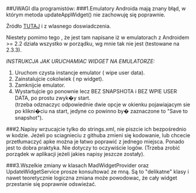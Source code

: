 ##UWAGI dla programistów:
###1.Emulatory Androida mają znany błąd, w którym metoda updateAppWidget() nie zachowuję się poprawnie.

Źródło [TUTAJ]( http://code.google.com/p/android/issues/detail?id=8889)
i z wlasnego doswiadczenia.

Niestety pomimo tego , że jest tam napisane iż w emulatorach z Androidem >= 2.2 działa wszystko w porządku, wg mnie tak nie jest (testowane na 2.3.3).

*INSTRUKCJA JAK URUCHAMIAC WIDGET NA EMULATORZE:*

1. Uruchom czysta instancje emulator ( wipe user data).
2. Zainstalujcie cokolwiek ( np widget).
3. Zamknijcie emulator.
4. Wystartujcie go ponownie lecz BEZ SNAPSHOTA i BEZ WPIE USER DATA, po prostu zwyk�y start.  
(trzeba odznaczyc odpowiednie dwie opcje w okienku pojawiajacym sie po klikni�ciu na start, jedyne co powinno by� zaznaczone
to "Save to snapshot").



###2.Napisy wrzucajcie tylko do strings.xml, nie piszcie ich bezpośrednio w kodzie.
Jeżeli po sciagnieciu z githuba zmieni się kodowanie, lub chcecie przetłumaczyć apke można je łatwo poprawić z jednego miejsca.
Ponado jest  to dobra praktyka. Nie dotyczy to oczywiście logów. (Trzeba zrobić porządek w aplikacji jeżeli jakies napisy jeszcze zostały).

###3.Wszelkie zmiany w klasach MadWidgetProvider oraz UpdateWidgetService prosze konsultować ze mną.
Są to "delikatne" klasy i nawet teoretycznie logiczna zmiana może powodowac, że cały widget przestanie się poprawnie odswieżać.